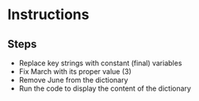﻿# Instructions
## Steps

- Replace key strings with constant (final) variables
- Fix March with its proper value (3)
- Remove June from the dictionary
- Run the code to display the content of the dictionary
